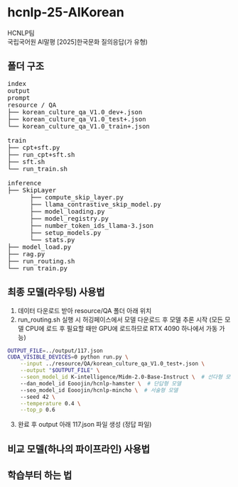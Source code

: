 # hcnlp-25-AIKorean
HCNLP팀 \
국립국어원 AI말평 [2025]한국문화 질의응답(가 유형)

## 폴더 구조
<pre>
index
output
prompt
resource / QA
├── korean_culture_qa_V1.0_dev+.json
├── korean_culture_qa_V1.0_test+.json
└── korean_culture_qa_V1.0_train+.json

train
├── cpt+sft.py
├── run_cpt+sft.sh
├── sft.sh
└── run_train.sh
  
inference
├── SkipLayer
      ├── compute_skip_layer.py
      ├── llama_contrastive_skip_model.py
      ├── model_loading.py
      ├── model_registry.py
      ├── number_token_ids_llama-3.json
      ├── setup_models.py
      └── stats.py
├── model_load.py
├── rag.py
├── run_routing.sh
└── run_train.py</pre>

## 최종 모델(라우팅) 사용법
1. 데이터 다운로드 받아 resource/QA 폴더 아래 위치
2. run_routing.sh 실행 시 허깅페이스에서 모델 다운로드 후 모델 추론 시작 (모든 모델 CPU에 로드 후 필요할 때만 GPU에 로드하므로 RTX 4090 하나에서 가동 가능)
```bash
OUTPUT_FILE=../output/117.json
CUDA_VISIBLE_DEVICES=0 python run.py \
    --input ../resource/QA/korean_culture_qa_V1.0_test+.json \
    --output "$OUTPUT_FILE" \
    --seon_model_id K-intelligence/Midm-2.0-Base-Instruct \  # 선다형 모델
    --dan_model_id Eooojin/hcnlp-hamster \  # 단답형 모델
    --seo_model_id Eooojin/hcnlp-mincho \  # 서술형 모델
    --seed 42 \
    --temperature 0.4 \
    --top_p 0.6
```
3. 완료 후 output 아래 117.json 파일 생성 (정답 파일)

## 비교 모델(하나의 파이프라인) 사용법


## 학습부터 하는 법
